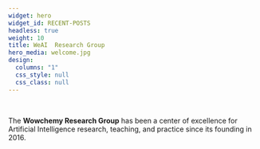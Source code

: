 ```yaml
---
widget: hero
widget_id: RECENT-POSTS
headless: true
weight: 10
title: WeAI  Research Group
hero_media: welcome.jpg
design:
  columns: "1"
  css_style: null
  css_class: null
---
```


<br>

The **Wowchemy Research Group** has been a center of excellence for Artificial Intelligence research, teaching, and practice since its founding in 2016.
